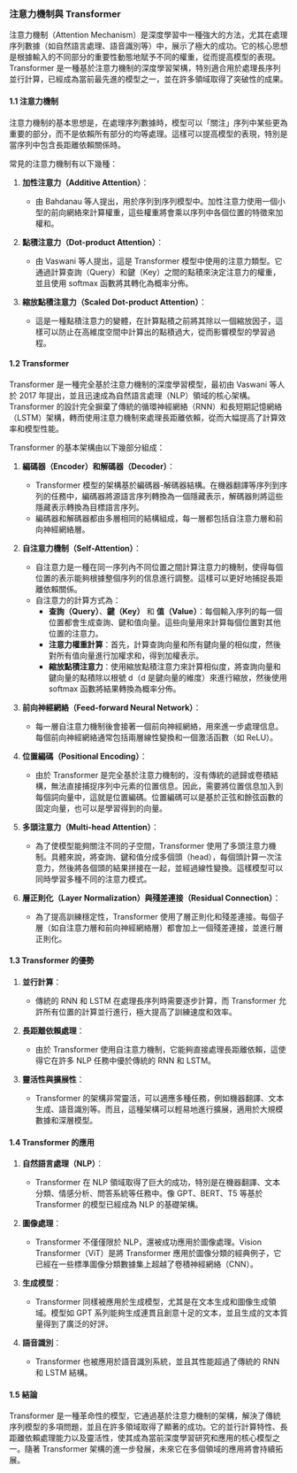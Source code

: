 ### 注意力機制與 Transformer

注意力機制（Attention Mechanism）是深度學習中一種強大的方法，尤其在處理序列數據（如自然語言處理、語音識別等）中，展示了極大的成功。它的核心思想是根據輸入的不同部分的重要性動態地賦予不同的權重，從而提高模型的表現。Transformer 是一種基於注意力機制的深度學習架構，特別適合用於處理長序列並行計算，已經成為當前最先進的模型之一，並在許多領域取得了突破性的成果。

#### 1.1 注意力機制

注意力機制的基本思想是，在處理序列數據時，模型可以「關注」序列中某些更為重要的部分，而不是依賴所有部分的均等處理。這樣可以提高模型的表現，特別是當序列中包含長距離依賴關係時。

常見的注意力機制有以下幾種：

1. **加性注意力（Additive Attention）**：
   - 由 Bahdanau 等人提出，用於序列到序列模型中。加性注意力使用一個小型的前向網絡來計算權重，這些權重將會乘以序列中各個位置的特徵來加權和。

2. **點積注意力（Dot-product Attention）**：
   - 由 Vaswani 等人提出，這是 Transformer 模型中使用的注意力類型。它通過計算查詢（Query）和鍵（Key）之間的點積來決定注意力的權重，並且使用 softmax 函數將其轉化為概率分佈。

3. **縮放點積注意力（Scaled Dot-product Attention）**：
   - 這是一種點積注意力的變體，在計算點積之前將其除以一個縮放因子，這樣可以防止在高維度空間中計算出的點積過大，從而影響模型的學習過程。

#### 1.2 Transformer

Transformer 是一種完全基於注意力機制的深度學習模型，最初由 Vaswani 等人於 2017 年提出，並且迅速成為自然語言處理（NLP）領域的核心架構。Transformer 的設計完全摒棄了傳統的循環神經網絡（RNN）和長短期記憶網絡（LSTM）架構，轉而使用注意力機制來處理長距離依賴，從而大幅提高了計算效率和模型性能。

Transformer 的基本架構由以下幾部分組成：

1. **編碼器（Encoder）和解碼器（Decoder）**：
   - Transformer 模型的架構基於編碼器-解碼器結構。在機器翻譯等序列到序列的任務中，編碼器將源語言序列轉換為一個隱藏表示，解碼器則將這些隱藏表示轉換為目標語言序列。
   - 編碼器和解碼器都由多層相同的結構組成，每一層都包括自注意力層和前向神經網絡層。

2. **自注意力機制（Self-Attention）**：
   - 自注意力是一種在同一序列內不同位置之間計算注意力的機制，使得每個位置的表示能夠根據整個序列的信息進行調整。這樣可以更好地捕捉長距離依賴關係。
   - 自注意力的計算方式為：
     - **查詢（Query）**、**鍵（Key）** 和 **值（Value）**：每個輸入序列的每一個位置都會生成查詢、鍵和值向量。這些向量用來計算每個位置對其他位置的注意力。
     - **注意力權重計算**：首先，計算查詢向量和所有鍵向量的相似度，然後對所有值向量進行加權求和，得到加權表示。
     - **縮放點積注意力**：使用縮放點積注意力來計算相似度，將查詢向量和鍵向量的點積除以根號 d（d 是鍵向量的維度）來進行縮放，然後使用 softmax 函數將結果轉換為概率分佈。

3. **前向神經網絡（Feed-forward Neural Network）**：
   - 每一層自注意力機制後會接著一個前向神經網絡，用來進一步處理信息。每個前向神經網絡通常包括兩層線性變換和一個激活函數（如 ReLU）。

4. **位置編碼（Positional Encoding）**：
   - 由於 Transformer 是完全基於注意力機制的，沒有傳統的遞歸或卷積結構，無法直接捕捉序列中元素的位置信息。因此，需要將位置信息加入到每個詞向量中，這就是位置編碼。位置編碼可以是基於正弦和餘弦函數的固定向量，也可以是學習得到的向量。

5. **多頭注意力（Multi-head Attention）**：
   - 為了使模型能夠關注不同的子空間，Transformer 使用了多頭注意力機制。具體來說，將查詢、鍵和值分成多個頭（head），每個頭計算一次注意力，然後將各個頭的結果拼接在一起，並經過線性變換。這樣模型可以同時學習多種不同的注意力模式。

6. **層正則化（Layer Normalization）與殘差連接（Residual Connection）**：
   - 為了提高訓練穩定性，Transformer 使用了層正則化和殘差連接。每個子層（如自注意力層和前向神經網絡層）都會加上一個殘差連接，並進行層正則化。

#### 1.3 Transformer 的優勢

1. **並行計算**：
   - 傳統的 RNN 和 LSTM 在處理長序列時需要逐步計算，而 Transformer 允許所有位置的計算並行進行，極大提高了訓練速度和效率。

2. **長距離依賴處理**：
   - 由於 Transformer 使用自注意力機制，它能夠直接處理長距離依賴，這使得它在許多 NLP 任務中優於傳統的 RNN 和 LSTM。

3. **靈活性與擴展性**：
   - Transformer 的架構非常靈活，可以適應多種任務，例如機器翻譯、文本生成、語音識別等。而且，這種架構可以輕易地進行擴展，適用於大規模數據和深層模型。

#### 1.4 Transformer 的應用

1. **自然語言處理（NLP）**：
   - Transformer 在 NLP 領域取得了巨大的成功，特別是在機器翻譯、文本分類、情感分析、問答系統等任務中。像 GPT、BERT、T5 等基於 Transformer 的模型已經成為 NLP 的基礎架構。

2. **圖像處理**：
   - Transformer 不僅僅限於 NLP，還被成功應用於圖像處理。Vision Transformer（ViT）是將 Transformer 應用於圖像分類的經典例子，它已經在一些標準圖像分類數據集上超越了卷積神經網絡（CNN）。

3. **生成模型**：
   - Transformer 同樣被應用於生成模型，尤其是在文本生成和圖像生成領域。模型如 GPT 系列能夠生成連貫且創意十足的文本，並且生成的文本質量得到了廣泛的好評。

4. **語音識別**：
   - Transformer 也被應用於語音識別系統，並且其性能超過了傳統的 RNN 和 LSTM 結構。

#### 1.5 結論

Transformer 是一種革命性的模型，它通過基於注意力機制的架構，解決了傳統序列模型的多項問題，並且在許多領域取得了顯著的成功。它的並行計算特性、長距離依賴處理能力以及靈活性，使其成為當前深度學習研究和應用的核心模型之一。隨著 Transformer 架構的進一步發展，未來它在多個領域的應用將會持續拓展。